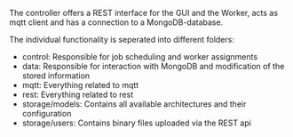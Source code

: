 The controller offers a REST interface for the GUI and the Worker, acts as mqtt client 
and has a connection to a MongoDB-database.

The individual functionality is seperated into different folders:

- control: Responsible for job scheduling and worker assignments
- data: Responsible for interaction with MongoDB and modification of the stored information
- mqtt: Everything related to mqtt
- rest: Everything related to rest
- storage/models: Contains all available architectures and their configuration
- storage/users: Contains binary files uploaded via the REST api